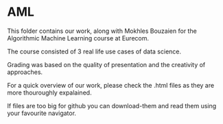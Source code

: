 # AML
This folder contains our work, along with Mokhles Bouzaien for the Algorithmic Machine Learning course at Eurecom. 

The course consisted of 3 real life use cases of data science. 

Grading was based on the quality of presentation and the creativity of approaches.

For a quick overview of our work, please check the .html files as they are more thouroughly expalained.

If files are too big for github you can download-them and read them using your favourite navigator.
